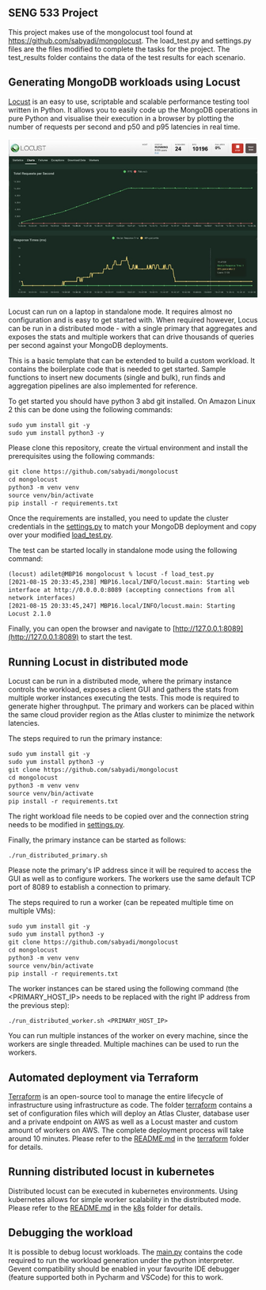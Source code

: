 ## SENG 533 Project
This project makes use of the mongolocust tool found at https://github.com/sabyadi/mongolocust.
The load_test.py and settings.py files are the files modified to complete the tasks for the project.
The test_results folder contains the data of the test results for each scenario.

## Generating MongoDB workloads using Locust

[Locust](https://locust.io/) is an easy to use, scriptable and scalable performance testing tool written
in Python. It allows you to easily code up the MongoDB operations in pure Python and visualise their
execution in a browser by plotting the number of requests per second and p50 and p95 latencies in real
time.

![](images/locust1.jpg "Locust emulating 5K users")

Locust can run on a laptop in standalone mode. It requires almost no configuration and is easy to get
started with. When required however, Locus can be run in a distributed mode - with a single primary that
aggregates and exposes the stats and multiple workers that can drive thousands of queries per second
against your MongoDB deployments.

This is a basic template that can be extended to build a custom workload. It contains the boilerplate code
that is needed to get started. Sample functions to insert new documents (single and bulk), run finds
and aggregation pipelines are also implemented for reference.

To get started you should have python 3 abd git installed. On Amazon Linux 2 this can be done using the
following commands:

```shell
sudo yum install git -y
sudo yum install python3 -y
```

Please clone this repository, create the virtual environment and install the prerequisites using the
following commands:

```shell
git clone https://github.com/sabyadi/mongolocust
cd mongolocust
python3 -m venv venv
source venv/bin/activate
pip install -r requirements.txt
```

Once the requirements are installed, you need to update the cluster credentials in the
[settings.py](settings.py) to match your MongoDB deployment and copy over your modified [load_test.py](load_test.py).

The test can be started locally in standalone mode using the following command:

```shell
(locust) adilet@MBP16 mongolocust % locust -f load_test.py
[2021-08-15 20:33:45,238] MBP16.local/INFO/locust.main: Starting web interface at http://0.0.0.0:8089 (accepting connections from all network interfaces)
[2021-08-15 20:33:45,247] MBP16.local/INFO/locust.main: Starting Locust 2.1.0
```

Finally, you can open the browser and navigate to [http://127.0.0.1:8089](http://127.0.0.1:8089) to start the test.

## Running Locust in distributed mode

Locust can be run in a distributed mode, where the primary instance controls the workload, exposes a client GUI and
gathers the stats from multiple worker instances executing the tests. This mode is required to generate higher
throughput. The primary and workers can be placed within the same cloud provider region as the Atlas cluster to
minimize the network latencies.

The steps required to run the primary instance:

```shell
sudo yum install git -y
sudo yum install python3 -y
git clone https://github.com/sabyadi/mongolocust
cd mongolocust
python3 -m venv venv
source venv/bin/activate
pip install -r requirements.txt
```

The right workload file needs to be copied over and the connection string needs to be modified in
[settings.py](settings.py).

Finally, the primary instance can be started as follows:

```shell
./run_distributed_primary.sh
```

Please note the primary's IP address since it will be required to access the GUI as well as to configure
workers. The workers use the same default TCP port of 8089 to establish a connection to primary.

The steps required to run a worker (can be repeated multiple time on multiple VMs):

```shell
sudo yum install git -y
sudo yum install python3 -y
git clone https://github.com/sabyadi/mongolocust
cd mongolocust
python3 -m venv venv
source venv/bin/activate
pip install -r requirements.txt
```

The worker instances can be stared using the following command (the <PRIMARY_HOST_IP> needs to be replaced with
the right IP address from the previous step):

```shell
./run_distributed_worker.sh <PRIMARY_HOST_IP>
```

You can run multiple instances of the worker on every machine, since the workers are single threaded. Multiple
machines can be used to run the workers.

## Automated deployment via Terraform

[Terraform](https://www.terraform.io/) is an open-source tool to manage the entire lifecycle of infrastructure using infrastructure as code.
The folder [terraform](terraform) contains a set of configuration files which will deploy an Atlas Cluster, database user and a private endpoint on AWS as well as a Locust master and custom amount of workers on AWS.
The complete deployment process will take around 10 minutes.
Please refer to the [README.md](terraform/README.md) in the [terraform](terraform) folder for details.

## Running distributed locust in kubernetes

Distributed locust can be executed in kubernetes environments. Using kubernetes allows for simple worker scalability in
the distributed mode. Please refer to the [README.md](k8s/README.md) in the [k8s](k8s) folder for details.

## Debugging the workload

It is possible to debug locust workloads. The [main.py](main.py) contains the code required to run the
workload generation under the python interpreter. Gevent compatibility should be enabled in your
favourite IDE debugger (feature supported both in Pycharm and VSCode) for this to work.
